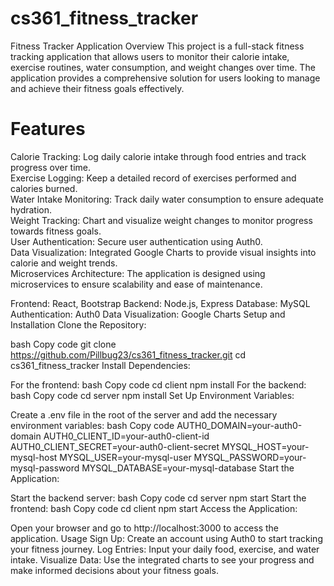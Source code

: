 # cs361_fitness_tracker

Fitness Tracker Application
Overview
This project is a full-stack fitness tracking application that allows users to monitor their calorie intake, exercise routines, water consumption, and weight changes over time. The application provides a comprehensive solution for users looking to manage and achieve their fitness goals effectively.

# Features
Calorie Tracking: Log daily calorie intake through food entries and track progress over time.<br>
Exercise Logging: Keep a detailed record of exercises performed and calories burned.<br>
Water Intake Monitoring: Track daily water consumption to ensure adequate hydration.<br>
Weight Tracking: Chart and visualize weight changes to monitor progress towards fitness goals.<br>
User Authentication: Secure user authentication using Auth0.<br>
Data Visualization: Integrated Google Charts to provide visual insights into calorie and weight trends.<br>
Microservices Architecture: The application is designed using microservices to ensure scalability and ease of maintenance.<br>

Frontend: React, Bootstrap
Backend: Node.js, Express
Database: MySQL
Authentication: Auth0
Data Visualization: Google Charts
Setup and Installation
Clone the Repository:

bash
Copy code
git clone https://github.com/Pillbug23/cs361_fitness_tracker.git
cd cs361_fitness_tracker
Install Dependencies:

For the frontend:
bash
Copy code
cd client
npm install
For the backend:
bash
Copy code
cd server
npm install
Set Up Environment Variables:

Create a .env file in the root of the server and add the necessary environment variables:
bash
Copy code
AUTH0_DOMAIN=your-auth0-domain
AUTH0_CLIENT_ID=your-auth0-client-id
AUTH0_CLIENT_SECRET=your-auth0-client-secret
MYSQL_HOST=your-mysql-host
MYSQL_USER=your-mysql-user
MYSQL_PASSWORD=your-mysql-password
MYSQL_DATABASE=your-mysql-database
Start the Application:

Start the backend server:
bash
Copy code
cd server
npm start
Start the frontend:
bash
Copy code
cd client
npm start
Access the Application:

Open your browser and go to http://localhost:3000 to access the application.
Usage
Sign Up: Create an account using Auth0 to start tracking your fitness journey.
Log Entries: Input your daily food, exercise, and water intake.
Visualize Data: Use the integrated charts to see your progress and make informed decisions about your fitness goals.


